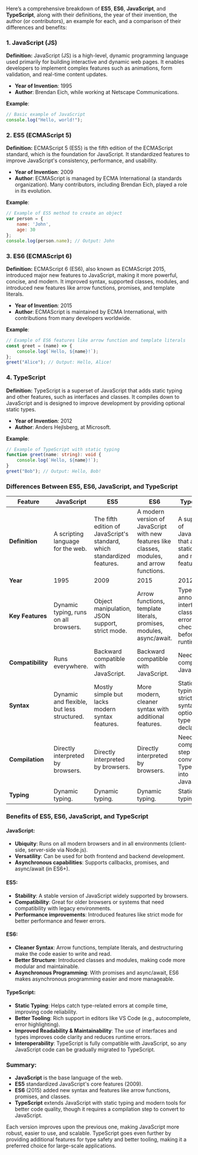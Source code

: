 Here’s a comprehensive breakdown of **ES5**, **ES6**, **JavaScript**, and **TypeScript**, along with their definitions, the year of their invention, the author (or contributors), an example for each, and a comparison of their differences and benefits:

### **1. JavaScript (JS)**
**Definition:**
JavaScript (JS) is a high-level, dynamic programming language used primarily for building interactive and dynamic web pages. It enables developers to implement complex features such as animations, form validation, and real-time content updates.

- **Year of Invention**: 1995
- **Author**: Brendan Eich, while working at Netscape Communications.
  
**Example**:
```javascript
// Basic example of JavaScript
console.log("Hello, world!");
```

### **2. ES5 (ECMAScript 5)**
**Definition:**
ECMAScript 5 (ES5) is the fifth edition of the ECMAScript standard, which is the foundation for JavaScript. It standardized features to improve JavaScript's consistency, performance, and usability.

- **Year of Invention**: 2009
- **Author**: ECMAScript is managed by ECMA International (a standards organization). Many contributors, including Brendan Eich, played a role in its evolution.

**Example**:
```javascript
// Example of ES5 method to create an object
var person = {
    name: 'John',
    age: 30
};
console.log(person.name); // Output: John
```

### **3. ES6 (ECMAScript 6)**
**Definition:**
ECMAScript 6 (ES6), also known as ECMAScript 2015, introduced major new features to JavaScript, making it more powerful, concise, and modern. It improved syntax, supported classes, modules, and introduced new features like arrow functions, promises, and template literals.

- **Year of Invention**: 2015
- **Author**: ECMAScript is maintained by ECMA International, with contributions from many developers worldwide.

**Example**:
```javascript
// Example of ES6 features like arrow function and template literals
const greet = (name) => {
    console.log(`Hello, ${name}!`);
};
greet("Alice"); // Output: Hello, Alice!
```

### **4. TypeScript**
**Definition:**
TypeScript is a superset of JavaScript that adds static typing and other features, such as interfaces and classes. It compiles down to JavaScript and is designed to improve development by providing optional static types.

- **Year of Invention**: 2012
- **Author**: Anders Hejlsberg, at Microsoft.
  
**Example**:
```typescript
// Example of TypeScript with static typing
function greet(name: string): void {
    console.log(`Hello, ${name}!`);
}
greet("Bob"); // Output: Hello, Bob!
```

### **Differences Between ES5, ES6, JavaScript, and TypeScript**
| **Feature**            | **JavaScript**      | **ES5**              | **ES6**             | **TypeScript**         |
|------------------------|---------------------|----------------------|---------------------|------------------------|
| **Definition**          | A scripting language for the web. | The fifth edition of JavaScript's standard, which standardized features. | A modern version of JavaScript with new features like classes, modules, and arrow functions. | A superset of JavaScript that adds static typing and modern features. |
| **Year**                | 1995                | 2009                 | 2015                | 2012                   |
| **Key Features**        | Dynamic typing, runs on all browsers. | Object manipulation, JSON support, strict mode. | Arrow functions, template literals, promises, modules, async/await. | Type annotations, interfaces, classes, error checking before runtime. |
| **Compatibility**       | Runs everywhere. | Backward compatible with JavaScript. | Backward compatible with JavaScript. | Needs to be compiled to JavaScript. |
| **Syntax**              | Dynamic and flexible, but less structured. | Mostly simple but lacks modern syntax features. | More modern, cleaner syntax with additional features. | Static typing, stricter syntax with optional type declarations. |
| **Compilation**         | Directly interpreted by browsers. | Directly interpreted by browsers. | Directly interpreted by browsers. | Needs a compilation step to convert TypeScript into JavaScript. |
| **Typing**              | Dynamic typing. | Dynamic typing. | Dynamic typing. | Static typing. |

### **Benefits of ES5, ES6, JavaScript, and TypeScript**

#### **JavaScript:**
- **Ubiquity**: Runs on all modern browsers and in all environments (client-side, server-side via Node.js).
- **Versatility**: Can be used for both frontend and backend development.
- **Asynchronous capabilities**: Supports callbacks, promises, and async/await (in ES6+).

#### **ES5:**
- **Stability**: A stable version of JavaScript widely supported by browsers.
- **Compatibility**: Great for older browsers or systems that need compatibility with legacy environments.
- **Performance improvements**: Introduced features like strict mode for better performance and fewer errors.

#### **ES6:**
- **Cleaner Syntax**: Arrow functions, template literals, and destructuring make the code easier to write and read.
- **Better Structure**: Introduced classes and modules, making code more modular and maintainable.
- **Asynchronous Programming**: With promises and async/await, ES6 makes asynchronous programming easier and more manageable.

#### **TypeScript:**
- **Static Typing**: Helps catch type-related errors at compile time, improving code reliability.
- **Better Tooling**: Rich support in editors like VS Code (e.g., autocomplete, error highlighting).
- **Improved Readability & Maintainability**: The use of interfaces and types improves code clarity and reduces runtime errors.
- **Interoperability**: TypeScript is fully compatible with JavaScript, so any JavaScript code can be gradually migrated to TypeScript.

### Summary:

- **JavaScript** is the base language of the web.
- **ES5** standardized JavaScript's core features (2009).
- **ES6** (2015) added new syntax and features like arrow functions, promises, and classes.
- **TypeScript** extends JavaScript with static typing and modern tools for better code quality, though it requires a compilation step to convert to JavaScript.

Each version improves upon the previous one, making JavaScript more robust, easier to use, and scalable. TypeScript goes even further by providing additional features for type safety and better tooling, making it a preferred choice for large-scale applications.